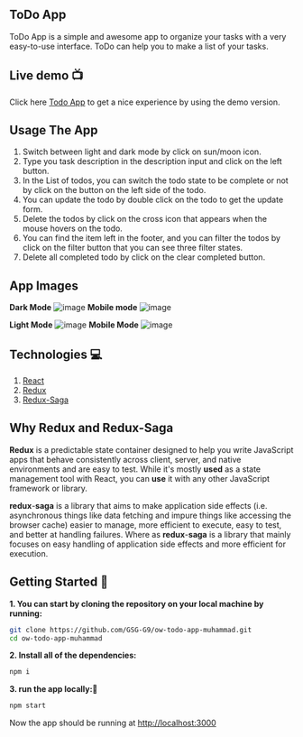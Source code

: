 ## ToDo App

ToDo App is a simple and awesome app to organize your tasks with a very easy-to-use interface. ToDo can help you to make a list of your tasks.

## Live demo :tv:

Click here [Todo App](https://todo-redux-saga.netlify.app/) to get a nice experience by using the demo version.

## Usage The App

 1. Switch between light and dark mode by click on sun/moon icon.
 2. Type you task description in the description input and click on the left button.
 3. In the List of todos, you can switch the todo state to be complete or not by click on the button on the left side of the todo.
 4. You can update the todo by double click on the todo to get the update form.
 5. Delete the todos by click on the cross icon that appears when the mouse hovers on the todo.
 6. You can find the item left in the footer, and you can filter the todos by click on the filter button that you can see three filter states.
 7. Delete all completed todo by click on the clear completed button.

## App Images
**Dark Mode**
![image](https://user-images.githubusercontent.com/42316204/116536154-413a7e00-a8ed-11eb-82d6-b5ffd7857978.png)
**Mobile mode**
![image](https://user-images.githubusercontent.com/42316204/116536466-9ececa80-a8ed-11eb-9192-a6da861412cc.png)

**Light Mode**
![image](https://user-images.githubusercontent.com/42316204/116536276-63340080-a8ed-11eb-9c7a-85797a32bab1.png)
**Mobile Mode**
![image](https://user-images.githubusercontent.com/42316204/116536416-8c549100-a8ed-11eb-9bdb-4a614582fc50.png)



## Technologies :computer:

 1. [React](https://reactjs.org/)
 2. [Redux](https://redux.js.org/)
 3. [Redux-Saga](https://redux-saga.js.org/)

## Why Redux and Redux-Saga
**Redux** is a predictable state container designed to help you write JavaScript apps that behave consistently across client, server, and native environments and are easy to test. While it's mostly **used** as a state management tool with React, you can **use** it with any other JavaScript framework or library.

**redux**-**saga** is a library that aims to make application side effects (i.e. asynchronous things like data fetching and impure things like accessing the browser cache) easier to manage, more efficient to execute, easy to test, and better at handling failures.
Where as **redux**-**saga** is a library that mainly focuses on easy handling of application side effects and more efficient for execution.

  

## Getting Started 📣

**1. You can start by cloning the repository on your local machine by running:**

```sh
git clone https://github.com/GSG-G9/ow-todo-app-muhammad.git
cd ow-todo-app-muhammad
```
**2. Install all of the dependencies:**

```sh
npm i
```
**3. run the app locally:🔌**

```sh
npm start
```
Now the app should be running at [http://localhost:3000](http://localhost:3000)
